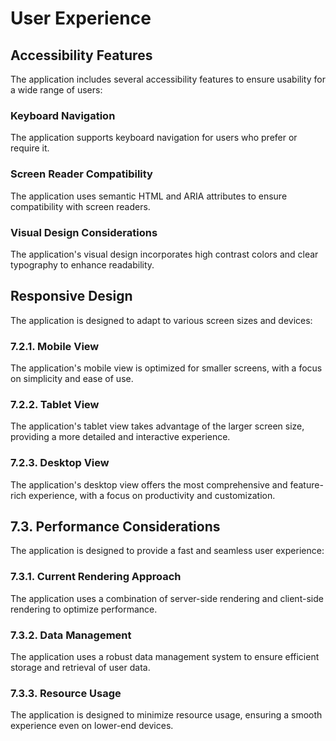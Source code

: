 # User Experience

## Accessibility Features

The application includes several accessibility features to ensure usability for a wide range of users:

### Keyboard Navigation

The application supports keyboard navigation for users who prefer or require it.

### Screen Reader Compatibility

The application uses semantic HTML and ARIA attributes to ensure compatibility with screen readers.

### Visual Design Considerations

The application's visual design incorporates high contrast colors and clear typography to enhance readability.

## Responsive Design

The application is designed to adapt to various screen sizes and devices:

### 7.2.1. Mobile View

The application's mobile view is optimized for smaller screens, with a focus on simplicity and ease of use.

### 7.2.2. Tablet View

The application's tablet view takes advantage of the larger screen size, providing a more detailed and interactive experience.

### 7.2.3. Desktop View

The application's desktop view offers the most comprehensive and feature-rich experience, with a focus on productivity and customization.

## 7.3. Performance Considerations

The application is designed to provide a fast and seamless user experience:

### 7.3.1. Current Rendering Approach

The application uses a combination of server-side rendering and client-side rendering to optimize performance.

### 7.3.2. Data Management

The application uses a robust data management system to ensure efficient storage and retrieval of user data.

### 7.3.3. Resource Usage

The application is designed to minimize resource usage, ensuring a smooth experience even on lower-end devices.